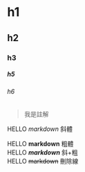 # h1
## h2
### h3

##### h5
###### h6
 > 我是註解
 
HELLO *markdown* 斜體  

HELLO **markdown** 粗體  
HELLO ***markdown*** 斜+粗  
HELLO ~~markdown~~ 刪除線  